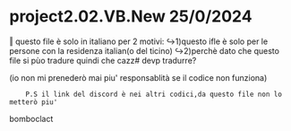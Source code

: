 # project2.02.VB.New                                                                                                                                                      25/0/2024

‖ questo file è solo in italiano per 2 motivi:
     ↪1)questo ifle è solo per le persone con la residenza italian(o del ticino)
        ↪2)perchè dato che questo file si pùo tradure quindi che cazz# devp tradurre?




(io non mi prenederò mai piu' responsablità se il codice non funziona) 




        P.S il link del discord è nei altri codici,da questo file non lo metterò piu'





















bomboclact
